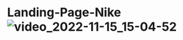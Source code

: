# Landing-Page-Nike![video_2022-11-15_15-04-52](https://user-images.githubusercontent.com/110628541/201993730-e1052267-fd51-41e3-bc7e-bc57f60d0203.gif)
